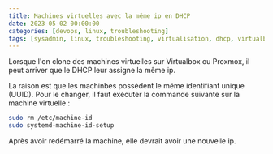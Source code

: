 ```yaml
---
title: Machines virtuelles avec la même ip en DHCP
date: 2023-05-02 00:00:00
categories: [devops, linux, troubleshooting]
tags: [sysadmin, linux, troubleshooting, virtualisation, dhcp, virtualbox, proxmox]
---
```


Lorsque l'on clone des machines virtuelles sur Virtualbox ou Proxmox, il peut arriver que le DHCP leur assigne la même ip.

La raison est que les machinbes possèdent le même identifiant unique (UUID). Pour le changer, il faut exécuter la commande suivante sur la machine virtuelle :

```bash
sudo rm /etc/machine-id
sudo systemd-machine-id-setup
```

Après avoir redémarré la machine, elle devrait avoir une nouvelle ip.